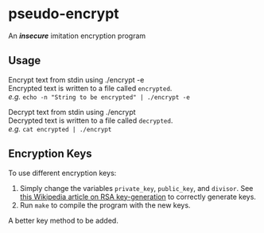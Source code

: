 pseudo-encrypt
==============

An ***insecure*** imitation encryption program

Usage
-----

Encrypt text from stdin using ./encrypt -e  
Encrypted text is written to a file called `encrypted`.  
*e.g.* `echo -n "String to be encrypted" | ./encrypt -e`

Decrypt text from stdin using ./encrypt  
Decrypted text is written to a file called `decrypted`.  
*e.g.* `cat encrypted | ./encrypt`

Encryption Keys
---------------

To use different encryption keys: 

1. Simply change the variables `private_key`, `public_key`, and `divisor`. See [this Wikipedia article on RSA key-generation](http://en.wikipedia.org/wiki/RSA_\(cryptosystem\)#Key_generation) to correctly generate keys.
2. Run `make` to compile the program with the new keys.

A better key method to be added.
